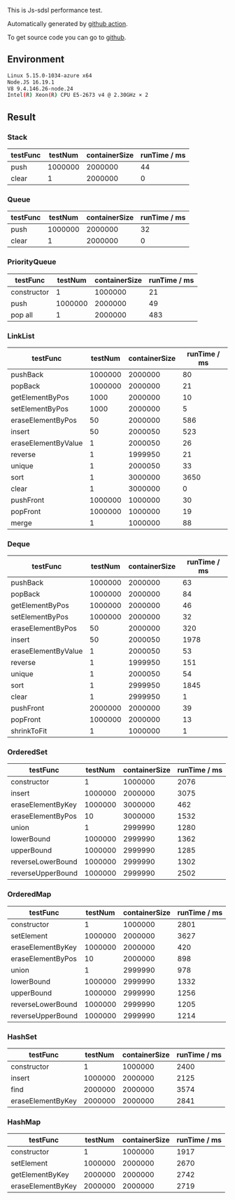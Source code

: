 This is Js-sdsl performance test.

Automatically generated by [github action](https://github.com/js-sdsl/js-sdsl/actions/workflows/build.yml).

To get source code you can go to [github](https://github.com/js-sdsl/js-sdsl/tree/main/performance).

## Environment

```bash
Linux 5.15.0-1034-azure x64
Node.JS 16.19.1
V8 9.4.146.26-node.24
Intel(R) Xeon(R) CPU E5-2673 v4 @ 2.30GHz × 2
```

## Result

### Stack

| testFunc                | testNum                 | containerSize           | runTime / ms            |
|-------------------------|-------------------------|-------------------------|-------------------------|
| push                    | 1000000                 | 2000000                 | 44                      |
| clear                   | 1                       | 2000000                 | 0                       |

### Queue

| testFunc                | testNum                 | containerSize           | runTime / ms            |
|-------------------------|-------------------------|-------------------------|-------------------------|
| push                    | 1000000                 | 2000000                 | 32                      |
| clear                   | 1                       | 2000000                 | 0                       |

### PriorityQueue

| testFunc                | testNum                 | containerSize           | runTime / ms            |
|-------------------------|-------------------------|-------------------------|-------------------------|
| constructor             | 1                       | 1000000                 | 21                      |
| push                    | 1000000                 | 2000000                 | 49                      |
| pop all                 | 1                       | 2000000                 | 483                     |

### LinkList

| testFunc                | testNum                 | containerSize           | runTime / ms            |
|-------------------------|-------------------------|-------------------------|-------------------------|
| pushBack                | 1000000                 | 2000000                 | 80                      |
| popBack                 | 1000000                 | 2000000                 | 21                      |
| getElementByPos         | 1000                    | 2000000                 | 10                      |
| setElementByPos         | 1000                    | 2000000                 | 5                       |
| eraseElementByPos       | 50                      | 2000000                 | 586                     |
| insert                  | 50                      | 2000050                 | 523                     |
| eraseElementByValue     | 1                       | 2000050                 | 26                      |
| reverse                 | 1                       | 1999950                 | 21                      |
| unique                  | 1                       | 2000050                 | 33                      |
| sort                    | 1                       | 3000000                 | 3650                    |
| clear                   | 1                       | 3000000                 | 0                       |
| pushFront               | 1000000                 | 1000000                 | 30                      |
| popFront                | 1000000                 | 1000000                 | 19                      |
| merge                   | 1                       | 1000000                 | 88                      |

### Deque

| testFunc                | testNum                 | containerSize           | runTime / ms            |
|-------------------------|-------------------------|-------------------------|-------------------------|
| pushBack                | 1000000                 | 2000000                 | 63                      |
| popBack                 | 1000000                 | 2000000                 | 84                      |
| getElementByPos         | 1000000                 | 2000000                 | 46                      |
| setElementByPos         | 1000000                 | 2000000                 | 32                      |
| eraseElementByPos       | 50                      | 2000000                 | 320                     |
| insert                  | 50                      | 2000050                 | 1978                    |
| eraseElementByValue     | 1                       | 2000050                 | 53                      |
| reverse                 | 1                       | 1999950                 | 151                     |
| unique                  | 1                       | 2000050                 | 54                      |
| sort                    | 1                       | 2999950                 | 1845                    |
| clear                   | 1                       | 2999950                 | 1                       |
| pushFront               | 2000000                 | 2000000                 | 39                      |
| popFront                | 1000000                 | 2000000                 | 13                      |
| shrinkToFit             | 1                       | 1000000                 | 1                       |

### OrderedSet

| testFunc                | testNum                 | containerSize           | runTime / ms            |
|-------------------------|-------------------------|-------------------------|-------------------------|
| constructor             | 1                       | 1000000                 | 2076                    |
| insert                  | 1000000                 | 2000000                 | 3075                    |
| eraseElementByKey       | 1000000                 | 3000000                 | 462                     |
| eraseElementByPos       | 10                      | 3000000                 | 1532                    |
| union                   | 1                       | 2999990                 | 1280                    |
| lowerBound              | 1000000                 | 2999990                 | 1362                    |
| upperBound              | 1000000                 | 2999990                 | 1285                    |
| reverseLowerBound       | 1000000                 | 2999990                 | 1302                    |
| reverseUpperBound       | 1000000                 | 2999990                 | 2502                    |

### OrderedMap

| testFunc                | testNum                 | containerSize           | runTime / ms            |
|-------------------------|-------------------------|-------------------------|-------------------------|
| constructor             | 1                       | 1000000                 | 2801                    |
| setElement              | 1000000                 | 2000000                 | 3627                    |
| eraseElementByKey       | 1000000                 | 2000000                 | 420                     |
| eraseElementByPos       | 10                      | 2000000                 | 898                     |
| union                   | 1                       | 2999990                 | 978                     |
| lowerBound              | 1000000                 | 2999990                 | 1332                    |
| upperBound              | 1000000                 | 2999990                 | 1256                    |
| reverseLowerBound       | 1000000                 | 2999990                 | 1205                    |
| reverseUpperBound       | 1000000                 | 2999990                 | 1214                    |

### HashSet

| testFunc                | testNum                 | containerSize           | runTime / ms            |
|-------------------------|-------------------------|-------------------------|-------------------------|
| constructor             | 1                       | 1000000                 | 2400                    |
| insert                  | 1000000                 | 2000000                 | 2125                    |
| find                    | 2000000                 | 2000000                 | 3574                    |
| eraseElementByKey       | 2000000                 | 2000000                 | 2841                    |

### HashMap

| testFunc                | testNum                 | containerSize           | runTime / ms            |
|-------------------------|-------------------------|-------------------------|-------------------------|
| constructor             | 1                       | 1000000                 | 1917                    |
| setElement              | 1000000                 | 2000000                 | 2670                    |
| getElementByKey         | 2000000                 | 2000000                 | 2742                    |
| eraseElementByKey       | 2000000                 | 2000000                 | 2719                    |

